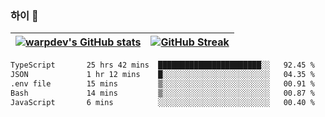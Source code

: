 
### 하이 👋
[![warpdev's GitHub stats](https://github-readme-stats.vercel.app/api?username=warpdev&show_icons=true&theme=vue-dark)](#) |[![GitHub Streak](https://github-readme-streak-stats.herokuapp.com/?user=warpdev&theme=dark)](#)
--- | --- |
<!--START_SECTION:waka-->

```txt
TypeScript       25 hrs 42 mins  ███████████████████████░░   92.45 %
JSON             1 hr 12 mins    █░░░░░░░░░░░░░░░░░░░░░░░░   04.35 %
.env file        15 mins         ▒░░░░░░░░░░░░░░░░░░░░░░░░   00.91 %
Bash             14 mins         ▒░░░░░░░░░░░░░░░░░░░░░░░░   00.87 %
JavaScript       6 mins          ░░░░░░░░░░░░░░░░░░░░░░░░░   00.40 %
```

<!--END_SECTION:waka-->

<!--
**warpdev/warpdev** is a ✨ _special_ ✨ repository because its `README.md` (this file) appears on your GitHub profile.

Here are some ideas to get you started:

- 🔭 I’m currently working on ...
- 🌱 I’m currently learning ...
- 👯 I’m looking to collaborate on ...
- 🤔 I’m looking for help with ...
- 💬 Ask me about ...
- 📫 How to reach me: ...
- 😄 Pronouns: ...
- ⚡ Fun fact: ...
-->
